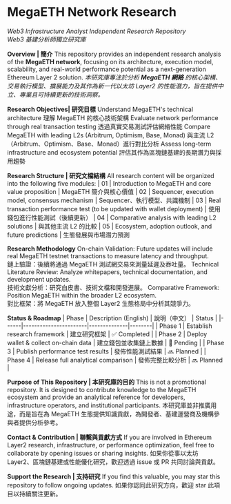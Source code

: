 # MegaETH Network Research  
*Web3 Infrastructure Analyst Independent Research Repository*  
*Web3 基建分析師獨立研究庫*

**Overview | 簡介**
This repository provides an independent research analysis of the **MegaETH network**, focusing on its architecture, execution model, scalability, and real-world performance potential as a next-generation Ethereum Layer 2 solution.
*本研究庫專注於分析 **MegaETH 網絡** 的核心架構、交易執行模型、擴展能力及其作為新一代以太坊 Layer2 的性能潛力，旨在提供中立、專業且可持續更新的技術洞察。*  

**Research Objectives| 研究目標**
Understand MegaETH's technical architecture 理解 MegaETH 的核心技術架構
Evaluate network performance through real transaction testing 透過真實交易測試評估網絡性能
Compare MegaETH with leading L2s (Arbitrum, Optimism, Base, Monad) 與主流 L2（Arbitrum、Optimism、Base、Monad）進行對比分析
Assess long-term infrastructure and ecosystem potential 評估其作為區塊鏈基建的長期潛力與採用趨勢

**Research Structure | 研究文檔結構**
All research content will be organized into the following five modules:
| 01 | Introduction to MegaETH and core value proposition | MegaETH 簡介與核心價值 
| 02 | Sequencer, execution model, consensus mechanism | Sequencer、執行模型、共識機制 
| 03 | Real transaction performance test (to be updated with wallet deployment) | 使用錢包進行性能測試（後續更新） 
| 04 | Comparative analysis with leading L2 solutions | 與其他主流 L2 的比較 
| 05 | Ecosystem, adoption outlook, and future predictions | 生態發展與市場潛力預測 

**Research Methodology**
On-chain Validation: Future updates will include real MegaETH testnet transactions to measure latency and throughput.  
鏈上驗證：後續將通過 MegaETH 測試網交易來測量延遲及吞吐量。
Technical Literature Review: Analyze whitepapers, technical documentation, and development updates.  
技術文獻分析：研究白皮書、技術文檔和開發進展。
Comparative Framework: Position MegaETH within the broader L2 ecosystem.  
對比框架：將 MegaETH 放入整個 Layer2 生態格局中分析其競爭力。

**Status & Roadmap**
| Phase | Description (English) | 說明（中文） | Status |
|------|-----------------------|--------------|--------|
| Phase 1 | Establish research framework | 建立研究框架 | ✅ Completed |
| Phase 2 | Deploy wallet & collect on-chain data | 建立錢包並收集鏈上數據 | 🔄 Pending |
| Phase 3 | Publish performance test results | 發佈性能測試結果 | 🔜 Planned |
| Phase 4 | Release full analytical comparison | 發佈完整比較分析 | 🔜 Planned |

**Purpose of This Repository | 本研究庫的目的**
This is not a promotional repository. It is designed to contribute knowledge to the MegaETH ecosystem and provide an analytical reference for developers, infrastructure operators, and institutional participants.
本研究庫並非推廣用途，而是旨在為 MegaETH 生態提供知識貢獻，為開發者、基建運營商及機構參與者提供分析參考。

**Contact & Contribution | 聯繫與貢獻方式**
If you are involved in Ethereum Layer2 research, infrastructure, or performance optimization, feel free to collaborate by opening issues or sharing insights.
如果你從事以太坊 Layer2、區塊鏈基建或性能優化研究，歡迎透過 issue 或 PR 共同討論與貢獻。

**Support the Research | 支持研究**
If you find this valuable, you may star this repository to follow ongoing updates.
如果你認同此研究方向，歡迎 star 此項目以持續關注更新。
